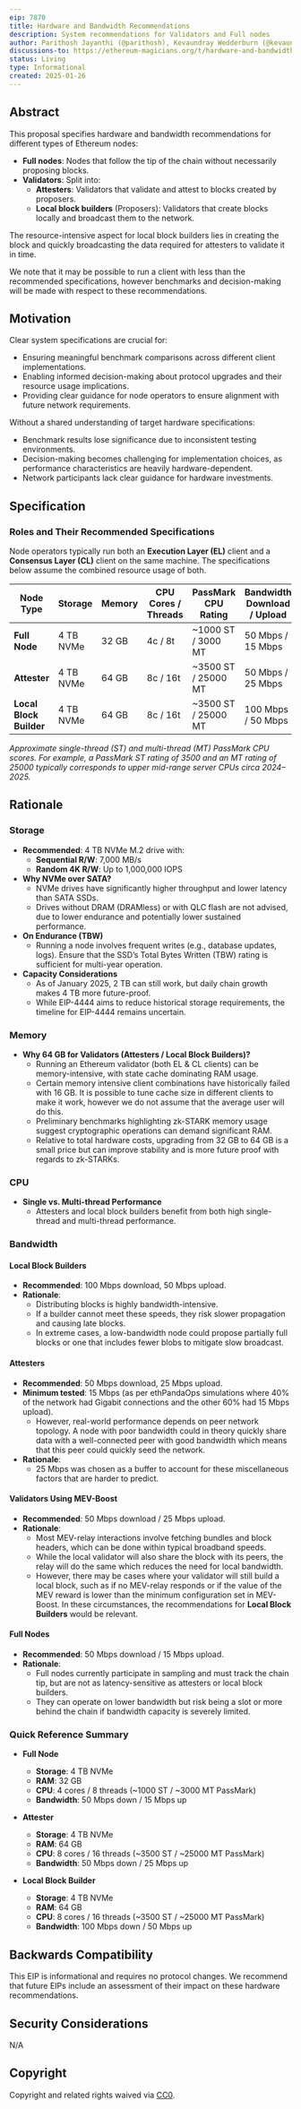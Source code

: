 ```yaml
---
eip: 7870
title: Hardware and Bandwidth Recommendations
description: System recommendations for Validators and Full nodes
author: Parithosh Jayanthi (@parithosh), Kevaundray Wedderburn (@kevaundray), Josh Rudolf (@jrudolf), Dankrad Feist (@dankrad), Justin Traglia (@jtraglia), Ignacio Hagopian (@jsign), George Kadianakis (@asn-d6), Fredrik Svantes (@fredriksvantes), Carl Beekhuizen (@carlbeek), Toni Wahrstätter (@nerolation)
discussions-to: https://ethereum-magicians.org/t/hardware-and-bandwidth-recommendations-for-full-nodes-and-validators/22675
status: Living
type: Informational
created: 2025-01-26
---
```


## Abstract

This proposal specifies hardware and bandwidth recommendations for different types of Ethereum nodes:

- **Full nodes**: Nodes that follow the tip of the chain without necessarily proposing blocks.
- **Validators**: Split into:
  - **Attesters**: Validators that validate and attest to blocks created by proposers.
  - **Local block builders** (Proposers): Validators that create blocks locally and broadcast them to the network.

The resource-intensive aspect for local block builders lies in creating the block and quickly broadcasting the data required for attesters to validate it in time.

We note that it may be possible to run a client with less than the recommended specifications, however benchmarks and decision-making will be made with respect to these recommendations.

## Motivation

Clear system specifications are crucial for:

- Ensuring meaningful benchmark comparisons across different client implementations.
- Enabling informed decision-making about protocol upgrades and their resource usage implications.
- Providing clear guidance for node operators to ensure alignment with future network requirements.

Without a shared understanding of target hardware specifications:

- Benchmark results lose significance due to inconsistent testing environments.
- Decision-making becomes challenging for implementation choices, as performance characteristics are heavily hardware-dependent.
- Network participants lack clear guidance for hardware investments.

## Specification

### Roles and Their Recommended Specifications

Node operators typically run both an **Execution Layer (EL)** client and a **Consensus Layer (CL)** client on the same machine. The specifications below assume the combined resource usage of both.

| Node Type               | Storage   | Memory | CPU Cores / Threads | **PassMark CPU Rating** | Bandwidth Download / Upload |
| ----------------------- | --------- | ------ | ------------------- | ----------------------- | --------------------------- |
| **Full Node**           | 4 TB NVMe | 32 GB  | 4c / 8t             | ~1000 ST / 3000 MT      | 50 Mbps / 15 Mbps           |
| **Attester**            | 4 TB NVMe | 64 GB  | 8c / 16t            | ~3500 ST / 25000 MT     | 50 Mbps / 25 Mbps           |
| **Local Block Builder** | 4 TB NVMe | 64 GB  | 8c / 16t            | ~3500 ST / 25000 MT     | 100 Mbps / 50 Mbps          |

*Approximate single-thread (ST) and multi-thread (MT) PassMark CPU scores. For example, a PassMark ST rating of 3500 and an MT rating of 25000 typically corresponds to upper mid-range server CPUs circa 2024–2025.*

## Rationale

### Storage

- **Recommended**: 4 TB NVMe M.2 drive with:
  - **Sequential R/W**: 7,000 MB/s
  - **Random 4K R/W**: Up to 1,000,000 IOPS
- **Why NVMe over SATA?**
  - NVMe drives have significantly higher throughput and lower latency than SATA SSDs.  
  - Drives without DRAM (DRAMless) or with QLC flash are not advised, due to lower endurance and potentially lower sustained performance.
- **On Endurance (TBW)**  
  - Running a node involves frequent writes (e.g., database updates, logs). Ensure that the SSD’s Total Bytes Written (TBW) rating is sufficient for multi-year operation.
- **Capacity Considerations**  
  - As of January 2025, 2 TB can still work, but daily chain growth makes 4 TB more future-proof.  
  - While EIP-4444 aims to reduce historical storage requirements, the timeline for EIP-4444 remains uncertain.

### Memory

- **Why 64 GB for Validators (Attesters / Local Block Builders)?**
  - Running an Ethereum validator (both EL & CL clients) can be memory-intensive, with state cache dominating RAM usage.
  - Certain memory intensive client combinations have historically failed with 16 GB. It is possible to tune cache size in different clients to make it work, however we do not assume that the average user will do this.
  - Preliminary benchmarks highlighting zk-STARK memory usage suggest cryptographic operations can demand significant RAM.
  - Relative to total hardware costs, upgrading from 32 GB to 64 GB is a small price but can improve stability and is more future proof with regards to zk-STARKs.

### CPU

- **Single vs. Multi-thread Performance**
  - Attesters and local block builders benefit from both high single-thread and multi-thread performance.  

### Bandwidth

#### Local Block Builders

- **Recommended**: 100 Mbps download, 50 Mbps upload.
- **Rationale**:  
  - Distributing blocks is highly bandwidth-intensive.  
  - If a builder cannot meet these speeds, they risk slower propagation and causing late blocks.  
  - In extreme cases, a low-bandwidth node could propose partially full blocks or one that includes fewer blobs to mitigate slow broadcast.

#### Attesters

- **Recommended**: 50 Mbps download, 25 Mbps upload.
- **Minimum tested**: 15 Mbps (as per ethPandaOps simulations where 40% of the network had Gigabit connections and the other 60% had 15 Mbps upload).
  - However, real-world performance depends on peer network topology. A node with poor bandwidth could in theory quickly share data with a well-connected peer with good bandwidth which means that this peer could quickly seed the network.
- **Rationale**:
  - 25 Mbps was chosen as a buffer to account for these miscellaneous factors that are harder to predict.

#### Validators Using MEV-Boost

- **Recommended**: 50 Mbps download / 25 Mbps upload.
- **Rationale**:
  - Most MEV-relay interactions involve fetching bundles and block headers, which can be done within typical broadband speeds.
  - While the local validator will also share the block with its peers, the relay will do the same which reduces the need for local bandwidth.
  - However, there may be cases where your validator will still build a local block, such as if no MEV-relay responds or if the value of the MEV reward is lower than the minimum configuration set in MEV-Boost. In these circumstances, the recommendations for **Local Block Builders** would be relevant.

#### Full Nodes

- **Recommended**: 50 Mbps download / 15 Mbps upload.
- **Rationale**:
  - Full nodes currently participate in sampling and must track the chain tip, but are not as latency-sensitive as attesters or local block builders.
  - They can operate on lower bandwidth but risk being a slot or more behind the chain if bandwidth capacity is severely limited.

### Quick Reference Summary

- **Full Node**  
  - **Storage**: 4 TB NVMe  
  - **RAM**: 32 GB  
  - **CPU**: 4 cores / 8 threads (~1000 ST / ~3000 MT PassMark)  
  - **Bandwidth**: 50 Mbps down / 15 Mbps up  

- **Attester**  
  - **Storage**: 4 TB NVMe  
  - **RAM**: 64 GB  
  - **CPU**: 8 cores / 16 threads (~3500 ST / ~25000 MT PassMark)  
  - **Bandwidth**: 50 Mbps down / 25 Mbps up  

- **Local Block Builder**  
  - **Storage**: 4 TB NVMe  
  - **RAM**: 64 GB  
  - **CPU**: 8 cores / 16 threads (~3500 ST / ~25000 MT PassMark)  
  - **Bandwidth**: 100 Mbps down / 50 Mbps up  

## Backwards Compatibility

This EIP is informational and requires no protocol changes. We recommend that future EIPs include an assessment of their impact on these hardware recommendations.

## Security Considerations

N/A

## Copyright

Copyright and related rights waived via [CC0](../LICENSE.md).
